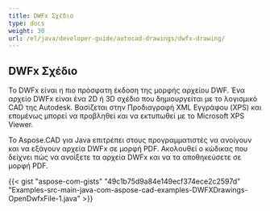 ```yaml
---
title: DWFx Σχέδιο
type: docs
weight: 30
url: /el/java/developer-guide/autocad-drawings/dwfx-drawing/
---
```


## **DWFx Σχέδιο**
Το DWFx είναι η πιο πρόσφατη έκδοση της μορφής αρχείου DWF. Ένα αρχείο DWFx είναι ένα 2D ή 3D σχέδιο που δημιουργείται με το λογισμικό CAD της Autodesk. Βασίζεται στην Προδιαγραφή XML Εγγράφου (XPS) και επομένως μπορεί να προβληθεί και να εκτυπωθεί με το Microsoft XPS Viewer.

Το Aspose.CAD για Java επιτρέπει στους προγραμματιστές να ανοίγουν και να εξάγουν αρχεία DWFx σε μορφή PDF. Ακολουθεί ο κώδικας που δείχνει πώς να ανοίξετε τα αρχεία DWFx και να τα αποθηκεύσετε σε μορφή PDF.

{{< gist "aspose-com-gists" "49c1b75d9a84e149ecf374ece2c2597d" "Examples-src-main-java-com-aspose-cad-examples-DWFXDrawings-OpenDwfxFile-1.java" >}}

